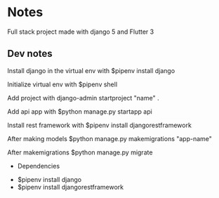# Notes 

Full stack project made with django 5 and Flutter 3

## Dev notes

Install django in the virtual env with $pipenv install django

Initialize virtual env with $pipenv shell

Add project with django-admin startproject "name" .

Add api app with $python manage.py startapp api

Install rest framework with $pipenv install djangorestframework

After making models $python manage.py makemigrations "app-name"

After makemigrations $python manage.py migrate

* Dependencies
- $pipenv install django
- $pipenv install djangorestframework